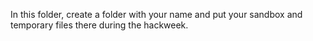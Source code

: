 In this folder, create a folder with your name and put your sandbox and temporary files there during the hackweek. 
